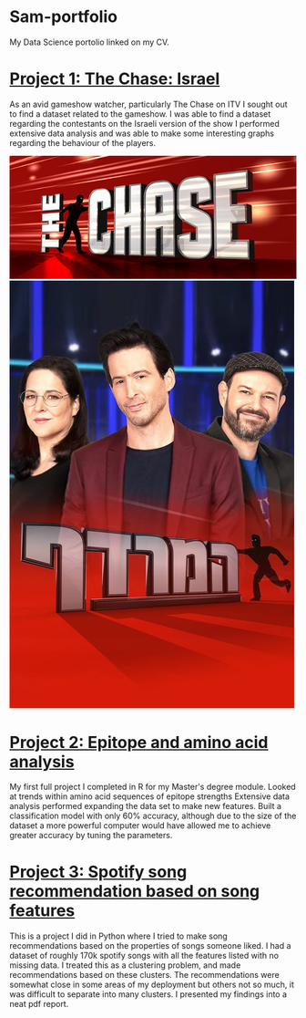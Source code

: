 # Sam-portfolio
My Data Science portolio linked on my CV.

# [Project 1: The Chase: Israel](https://github.com/kingy434/Sam-portfolio/tree/main/thechase)

As an avid gameshow watcher, particularly The Chase on ITV I sought out to find a dataset related to the gameshow. I was able to find a dataset regarding the contestants on the Israeli version of the show I performed extensive data analysis and was able to make some interesting graphs regarding the behaviour of the players.

![](/images/chaselogo.jpg)
![](/images/chaseisrael.jpg)

# [Project 2: Epitope and amino acid analysis](https://github.com/kingy434/Sam-portfolio/tree/main/epitope)

My first full project I completed in R for my Master's degree module. Looked at trends within amino acid sequences of epitope strengths Extensive data analysis performed expanding the data set to make new features. Built a classification model with only 60% accuracy, although due to the size of the dataset a more powerful computer would have allowed me to achieve greater accuracy by tuning the parameters.

# [Project 3: Spotify song recommendation based on song features](https://github.com/kingy434/Sam-portfolio/tree/main/spotify-project)

This is a project I did in Python where I tried to make song recommendations based on the properties of songs someone liked. I had a dataset of roughly 170k spotify songs with all the features listed with no missing data. I treated this as a clustering problem, and made recommendations based on these clusters. The recommendations were somewhat close in some areas of my deployment but others not so much, it was difficult to separate into many clusters. I presented my findings into a neat pdf report.
